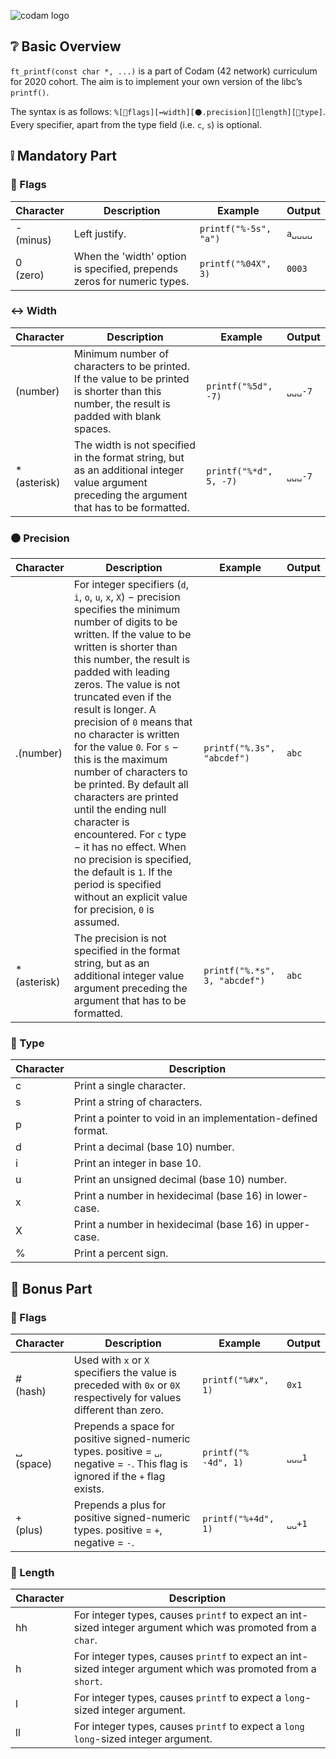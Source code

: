 ![codam logo](https://www.datocms-assets.com/4526/1560770259-logocodamblack-copy.svg)

## ❔ Basic Overview

`ft_printf(const char *, ...)` is a part of Codam (42 network) curriculum for 2020 cohort. The aim is to implement your own version of the libc’s `printf()`. 

The syntax is as follows: `%[🎌flags][↔️width][⚫.precision][📏length][🔡type]`. Every specifier, apart from the type field (i.e. `c`, `s`) is optional.

## ❕ Mandatory Part

### 🎌 Flags

| Character | Description | Example | Output |
| --- | --- | --- | --- |
| - <br />(minus) | Left justify. | `printf("%-5s", "a")` | `a␣␣␣␣` |
| 0 <br />(zero) | When the 'width' option is specified, prepends zeros for numeric types. | `printf("%04X", 3)` | `0003` |

### :left_right_arrow: Width

| Character | Description | Example | Output |
| --- | --- | --- | --- |
| (number) | Minimum number of characters to be printed. If the value to be printed is shorter than this number, the result is padded with blank spaces. | `printf("%5d", -7)` | `␣␣␣-7` |
| * <br />(asterisk) | The width is not specified in the format string, but as an additional integer value argument preceding the argument that has to be formatted. | `printf("%*d", 5, -7)` | `␣␣␣-7` |

### :black_circle: Precision

| Character | Description | Example | Output |
| --- | --- | --- | --- |
| .(number) | For integer specifiers (`d`, `i`, `o`, `u`, `x`, `X`) − precision specifies the minimum number of digits to be written. If the value to be written is shorter than this number, the result is padded with leading zeros. The value is not truncated even if the result is longer. A precision of `0` means that no character is written for the value `0`. For `s` − this is the maximum number of characters to be printed. By default all characters are printed until the ending null character is encountered. For `c` type − it has no effect. When no precision is specified, the default is `1`. If the period is specified without an explicit value for precision, `0` is assumed. | `printf("%.3s", "abcdef")` | `abc` |
| * <br />(asterisk) | The precision is not specified in the format string, but as an additional integer value argument preceding the argument that has to be formatted. | `printf("%.*s", 3, "abcdef")` | `abc` |

### :abcd: Type

| Character | Description |
| --- | --- |
| c | Print a single character. |
| s | Print a string of characters. | 
| p | Print a pointer to void in an implementation-defined format. | 
| d | Print a decimal (base 10) number. | 
| i | Print an integer in base 10. |
| u | Print an unsigned decimal (base 10) number. |
| x | Print a number in hexidecimal (base 16) in lower-case. |
| X | Print a number in hexidecimal (base 16) in upper-case. |
| % | Print a percent sign. |

## 🎰 Bonus Part

### 🎌 Flags

| Character | Description | Example | Output |
| --- | --- | --- | --- |
| #<br />(hash) | Used with `x` or `X` specifiers the value is preceded with `0x` or `0X` respectively for values different than zero. | `printf("%#x", 1)` | `0x1` |
| ␣<br />(space) | Prepends a space for positive signed-numeric types. positive = `␣`, negative = `-`. This flag is ignored if the `+` flag exists. | `printf("% -4d", 1)` | `␣␣␣1` |
| +<br />(plus) | Prepends a plus for positive signed-numeric types. positive = `+`, negative = `-`. | `printf("%+4d", 1)` | `␣␣+1` |

### :straight_ruler: Length

| Character | Description |
| --- | --- |
| hh | For integer types, causes `printf` to expect an int-sized integer argument which was promoted from a `char`. |
| h | For integer types, causes `printf` to expect an int-sized integer argument which was promoted from a `short`. |
| l | For integer types, causes `printf` to expect a `long`-sized integer argument. |
| ll | For integer types, causes `printf` to expect a `long long`-sized integer argument. |